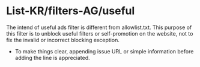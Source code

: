 # List-KR/filters-AG/useful

The intend of useful ads filter is different from allowlist.txt.
This purpose of this filter is to unblock useful filters or self-promotion on the website, not to fix the invalid or incorrect blocking exception.

- To make things clear, appending issue URL or simple information before adding the line is appreciated.

